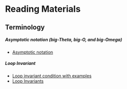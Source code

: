 # Reading Materials

## Terminology

##### Asymptotic notation (big-Theta, big-O, and big-Omega)

- [Asymptotic notation](https://www.khanacademy.org/computing/computer-science/algorithms/asymptotic-notation/a/asymptotic-notation)

##### Loop Invariant

- [Loop invariant condition with examples](https://www.geeksforgeeks.org/loop-invariant-condition-examples-sorting-algorithms/)
- [Loop Invariants](https://www.cs.scranton.edu/~mccloske/courses/cmps144/invariants_lec.html)
